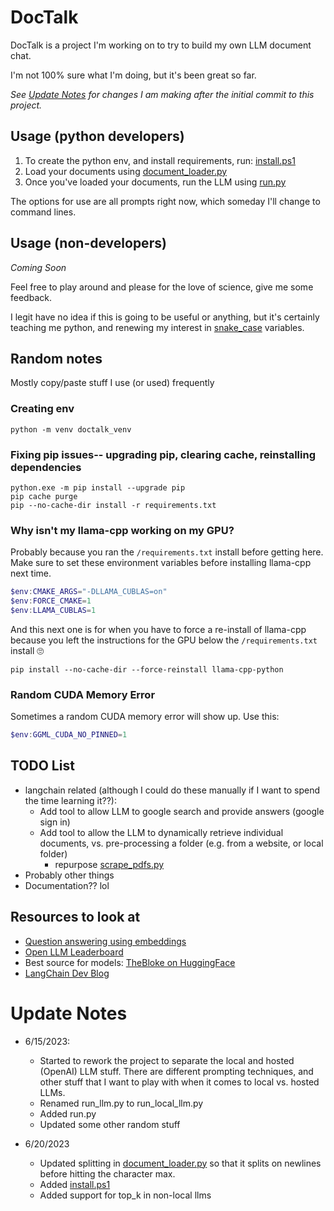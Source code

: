 # DocTalk
DocTalk is a project I'm working on to try to build my own LLM document chat.  

I'm not 100% sure what I'm doing, but it's been great so far.  

*See [Update Notes](#update-notes) for changes I am making after the initial commit to this project.*

## Usage (python developers)
1. To create the python env, and install requirements, run: [install.ps1](install.ps1)
2. Load your documents using [document_loader.py](/src/document_loader.py)
3. Once you've loaded your documents, run the LLM using [run.py](/src/run.py)

The options for use are all prompts right now, which someday I'll change to command lines.

## Usage (non-developers)
*Coming Soon*

Feel free to play around and please for the love of science, give me some feedback.

I legit have no idea if this is going to be useful or anything, but it's certainly teaching me python, and renewing my interest in [snake_case](https://en.wikipedia.org/wiki/Snake_case) variables.

## **Random notes** 
Mostly copy/paste stuff I use (or used) frequently

### **Creating env**
``` shell
python -m venv doctalk_venv
```

### **Fixing pip issues-- upgrading pip, clearing cache, reinstalling dependencies**
``` shell
python.exe -m pip install --upgrade pip
pip cache purge
pip --no-cache-dir install -r requirements.txt
```
### **Why isn't my llama-cpp working on my GPU?**
Probably because you ran the `/requirements.txt` install before getting here.  Make sure to set these environment variables before installing llama-cpp next time.
``` powershell
$env:CMAKE_ARGS="-DLLAMA_CUBLAS=on"      
$env:FORCE_CMAKE=1
$env:LLAMA_CUBLAS=1   
```
And this next one is for when you have to force a re-install of llama-cpp because you left the instructions for the GPU below the `/requirements.txt` install 🙄

`pip install --no-cache-dir --force-reinstall llama-cpp-python`

### **Random CUDA Memory Error**
Sometimes a random CUDA memory error will show up.  Use this:
``` powershell
$env:GGML_CUDA_NO_PINNED=1
```

## **TODO List**
- langchain related (although I could do these manually if I want to spend the time learning it??):
  - Add tool to allow LLM to google search and provide answers (google sign in)
  - Add tool to allow the LLM to dynamically retrieve individual documents, vs. pre-processing a folder (e.g. from a website, or local folder)
    - repurpose [scrape_pdfs.py](/scrape_pdfs.py)
- Probably other things
- Documentation??  lol

## **Resources to look at**
- [Question answering using embeddings](https://github.com/openai/openai-cookbook/blob/main/examples/Question_answering_using_embeddings.ipynb)
- [Open LLM Leaderboard](https://huggingface.co/spaces/HuggingFaceH4/open_llm_leaderboard)
- Best source for models: [TheBloke on HuggingFace](https://huggingface.co/TheBloke)
- [LangChain Dev Blog](https://blog.langchain.dev/)

# Update Notes

- 6/15/2023: 
  - Started to rework the project to separate the local and hosted (OpenAI) LLM stuff.  There are different prompting techniques, and other stuff that I want to play with when it comes to local vs. hosted LLMs.
  - Renamed run_llm.py to run_local_llm.py
  - Added run.py
  - Updated some other random stuff

- 6/20/2023
  - Updated splitting in [document_loader.py](/src/document_loader.py) so that it splits on newlines before hitting the character max.    
  - Added [install.ps1](install.ps1)
  - Added support for top_k in non-local llms